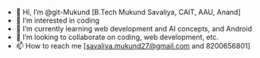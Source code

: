 - 👋 Hi, I’m @git-Mukund [B.Tech Mukund Savaliya, CAIT, AAU, Anand]
- 👀 I’m interested in coding
- 🌱 I’m currently learning web development and AI concepts, and Android
- 💞️ I’m looking to collaborate on coding, web development, etc.
- 📫 How to reach me [savaliya.mukund27@gmail.com and 8200656801]

<!---
git-Mukund/git-Mukund is a ✨ special ✨ repository because its `README.md` (this file) appears on your GitHub profile.
You can click the Preview link to take a look at your changes.
--->
